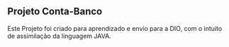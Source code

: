 ## Projeto Conta-Banco

Este Projeto foi criado para aprendizado e envio para a DIO, com o intuito de assimilação da linguagem JAVA.

